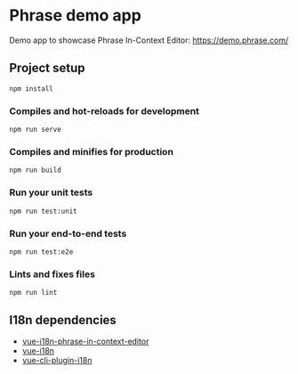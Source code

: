 # Phrase demo app
Demo app to showcase Phrase In-Context Editor: https://demo.phrase.com/

## Project setup
```
npm install
```

### Compiles and hot-reloads for development
```
npm run serve
```

### Compiles and minifies for production
```
npm run build
```

### Run your unit tests
```
npm run test:unit
```

### Run your end-to-end tests
```
npm run test:e2e
```

### Lints and fixes files
```
npm run lint
```

## I18n dependencies

- [vue-i18n-phrase-in-context-editor](https://www.npmjs.com/package/vue-i18n-phrase-in-context-editor)
- [vue-i18n](https://www.npmjs.com/package/vue-i18n)
- [vue-cli-plugin-i18n](https://www.npmjs.com/package/vue-cli-plugin-i18n)